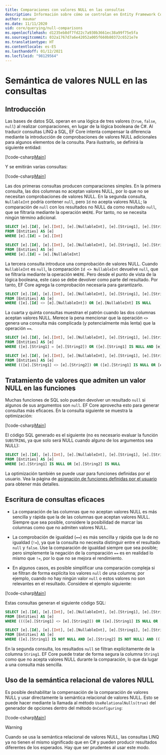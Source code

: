 ```yaml
---
title: Comparaciones con valores NULL en las consultas
description: Información sobre cómo se controlan en Entity Framework Core las comparaciones de valores NULL en las consultas
author: maumar
ms.date: 11/11/2020
uid: core/querying/null-comparisons
ms.openlocfilehash: d1235eb8df7fd22c7a930b3661ec38a99f75e5fa
ms.sourcegitcommit: 032a1767d7a6e42052a005f660b80372c6521e7e
ms.translationtype: HT
ms.contentlocale: es-ES
ms.lasthandoff: 01/12/2021
ms.locfileid: "98129564"
---
```

# <a name="query-null-semantics"></a>Semántica de valores NULL en las consultas

## <a name="introduction"></a>Introducción

Las bases de datos SQL operan en una lógica de tres valores (`true`, `false`, `null`) al realizar comparaciones, en lugar de la lógica booleana de C#. Al traducir consultas LINQ a SQL, EF Core intenta compensar la diferencia mediante la introducción de comprobaciones de valores NULL adicionales para algunos elementos de la consulta.
Para ilustrarlo, se definirá la siguiente entidad:

[!code-csharp[Main](../../../samples/core/Querying/NullSemantics/NullSemanticsEntity.cs#Entity)]

Y se emitirán varias consultas:

[!code-csharp[Main](../../../samples/core/Querying/NullSemantics/Program.cs#BasicExamples)]

Las dos primeras consultas producen comparaciones simples. En la primera consulta, las dos columnas no aceptan valores NULL, por lo que no se necesitan comprobaciones de valores NULL. En la segunda consulta, `NullableInt` podría contener `null`, pero `Id` no acepta valores NULL; la comparación de `null` con los resultados no NULL da como resultado `null`, que se filtraría mediante la operación `WHERE`. Por tanto, no se necesita ningún término adicional.

```sql
SELECT [e].[Id], [e].[Int], [e].[NullableInt], [e].[String1], [e].[String2]
FROM [Entities] AS [e]
WHERE [e].[Id] = [e].[Int]

SELECT [e].[Id], [e].[Int], [e].[NullableInt], [e].[String1], [e].[String2]
FROM [Entities] AS [e]
WHERE [e].[Id] = [e].[NullableInt]
```

La tercera consulta introduce una comprobación de valores NULL. Cuando `NullableInt` es `null`, la comparación `Id <> NullableInt` devuelve `null`, que se filtraría mediante la operación `WHERE`. Pero desde el punto de vista de la lógica booleana, este caso se debe devolver como parte del resultado. Por tanto, EF Core agrega la comprobación necesaria para garantizarlo.

```sql
SELECT [e].[Id], [e].[Int], [e].[NullableInt], [e].[String1], [e].[String2]
FROM [Entities] AS [e]
WHERE ([e].[Id] <> [e].[NullableInt]) OR [e].[NullableInt] IS NULL
```

La cuarta y quinta consultas muestran el patrón cuando las dos columnas aceptan valores NULL. Merece la pena mencionar que la operación `<>` genera una consulta más complicada (y potencialmente más lenta) que la operación `==`.

```sql
SELECT [e].[Id], [e].[Int], [e].[NullableInt], [e].[String1], [e].[String2]
FROM [Entities] AS [e]
WHERE ([e].[String1] = [e].[String2]) OR ([e].[String1] IS NULL AND [e].[String2] IS NULL)

SELECT [e].[Id], [e].[Int], [e].[NullableInt], [e].[String1], [e].[String2]
FROM [Entities] AS [e]
WHERE (([e].[String1] <> [e].[String2]) OR ([e].[String1] IS NULL OR [e].[String2] IS NULL)) AND ([e].[String1] IS NOT NULL OR [e].[String2] IS NOT NULL)
```

## <a name="treatment-of-nullable-values-in-functions"></a>Tratamiento de valores que admiten un valor NULL en las funciones

Muchas funciones de SQL solo pueden devolver un resultado `null` si algunos de sus argumentos son `null`. EF Core aprovecha esto para generar consultas más eficaces.
En la consulta siguiente se muestra la optimización:

[!code-csharp[Main](../../../samples/core/Querying/NullSemantics/Program.cs#Functions)]

El código SQL generado es el siguiente (no es necesario evaluar la función `SUBSTRING`, ya que solo será NULL cuando alguno de los argumentos sea NULL):

```sql
SELECT [e].[Id], [e].[Int], [e].[NullableInt], [e].[String1], [e].[String2]
FROM [Entities] AS [e]
WHERE [e].[String1] IS NULL OR [e].[String2] IS NULL
```

La optimización también se puede usar para funciones definidas por el usuario. Vea la página de [asignación de funciones definidas por el usuario](xref:core/querying/user-defined-function-mapping#configuring-nullability-of-user-defined-function-based-on-its-arguments) para obtener más detalles.

## <a name="writing-performant-queries"></a>Escritura de consultas eficaces

- La comparación de las columnas que no aceptan valores NULL es más sencilla y rápida que la de las columnas que aceptan valores NULL. Siempre que sea posible, considere la posibilidad de marcar las columnas como que no admiten valores NULL.

- La comprobación de igualdad (`==`) es más sencilla y rápida que la de no igualdad (`!=`), ya que la consulta no necesita distinguir entre el resultado `null` y `false`. Use la comparación de igualdad siempre que sea posible; pero simplemente la negación de la comparación `==` es en realidad lo mismo que `!=`, por lo que no se mejora el rendimiento.

- En algunos casos, es posible simplificar una comparación compleja si se filtran de forma explícita los valores `null` de una columna; por ejemplo, cuando no hay ningún valor `null` o estos valores no son relevantes en el resultado. Considere el ejemplo siguiente:

[!code-csharp[Main](../../../samples/core/Querying/NullSemantics/Program.cs#ManualOptimization)]

Estas consultas generan el siguiente código SQL:

```sql
SELECT [e].[Id], [e].[Int], [e].[NullableInt], [e].[String1], [e].[String2]
FROM [Entities] AS [e]
WHERE ((([e].[String1] <> [e].[String2]) OR ([e].[String1] IS NULL OR [e].[String2] IS NULL)) AND ([e].[String1] IS NOT NULL OR [e].[String2] IS NOT NULL)) OR ((CAST(LEN([e].[String1]) AS int) = CAST(LEN([e].[String2]) AS int)) OR ([e].[String1] IS NULL AND [e].[String2] IS NULL))

SELECT [e].[Id], [e].[Int], [e].[NullableInt], [e].[String1], [e].[String2]
FROM [Entities] AS [e]
WHERE ([e].[String1] IS NOT NULL AND [e].[String2] IS NOT NULL) AND (([e].[String1] <> [e].[String2]) OR (CAST(LEN([e].[String1]) AS int) = CAST(LEN([e].[String2]) AS int)))
```

En la segunda consulta, los resultados `null` se filtran explícitamente de la columna `String1`. EF Core puede tratar de forma segura la columna `String1` como que no acepta valores NULL durante la comparación, lo que da lugar a una consulta más sencilla.

## <a name="using-relational-null-semantics"></a>Uso de la semántica relacional de valores NULL

Es posible deshabilitar la compensación de la comparación de valores NULL y usar directamente la semántica relacional de valores NULL. Esto se puede hacer mediante la llamada al método `UseRelationalNulls(true)` del generador de opciones dentro del método `OnConfiguring`:

[!code-csharp[Main](../../../samples/core/Querying/NullSemantics/NullSemanticsContext.cs#UseRelationalNulls)]

> [!WARNING]
> Cuando se usa la semántica relacional de valores NULL, las consultas LINQ ya no tienen el mismo significado que en C# y pueden producir resultados diferentes de los esperados. Hay que ser prudentes al usar este modo.
